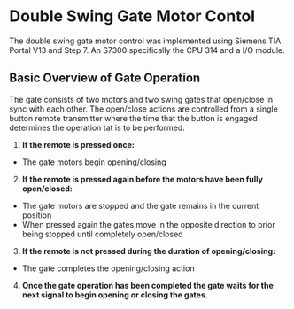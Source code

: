# Double Swing Gate Motor Contol

The double swing gate motor control was implemented using Siemens TIA Portal V13 and Step 7.
An S7300 specifically the CPU 314 and a I/O module.

## Basic Overview of Gate Operation

The gate consists of two motors and two swing gates that open/close in sync with each other. The open/close actions are controlled from a single button remote transmitter where the time that the button is engaged determines the operation tat is to be performed.
1. **If the remote is pressed once:**
- The gate motors begin opening/closing
2. **If the remote is pressed again before the motors have been fully open/closed:**
- The gate motors are stopped and the gate remains in the current position
- When pressed again the gates move in the opposite direction to prior being stopped until completely open/closed
3. **If the remote is not pressed during the duration of opening/closing:**
- The gate completes the opening/closing action
4. **Once the gate operation has been completed the gate waits for the next signal to begin opening or closing the gates.**


